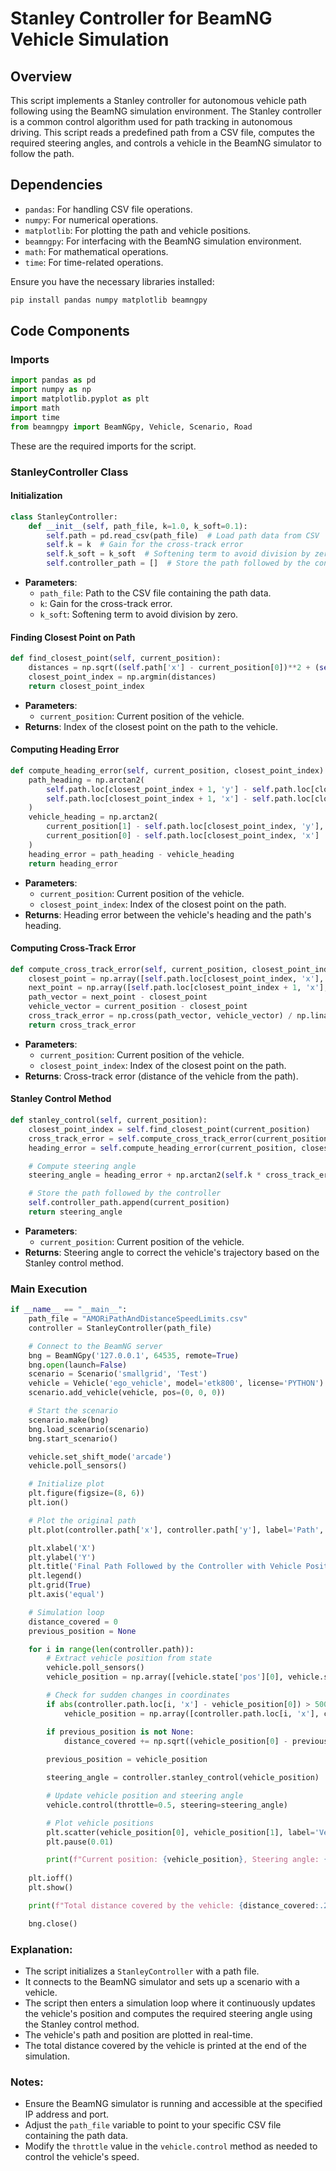 # Stanley Controller for BeamNG Vehicle Simulation

## Overview
This script implements a Stanley controller for autonomous vehicle path following using the BeamNG simulation environment. The Stanley controller is a common control algorithm used for path tracking in autonomous driving. This script reads a predefined path from a CSV file, computes the required steering angles, and controls a vehicle in the BeamNG simulator to follow the path.

## Dependencies
- `pandas`: For handling CSV file operations.
- `numpy`: For numerical operations.
- `matplotlib`: For plotting the path and vehicle positions.
- `beamngpy`: For interfacing with the BeamNG simulation environment.
- `math`: For mathematical operations.
- `time`: For time-related operations.

Ensure you have the necessary libraries installed:
```bash
pip install pandas numpy matplotlib beamngpy
```

## Code Components

### Imports
```python
import pandas as pd
import numpy as np
import matplotlib.pyplot as plt
import math
import time
from beamngpy import BeamNGpy, Vehicle, Scenario, Road
```
These are the required imports for the script.

### StanleyController Class
#### Initialization
```python
class StanleyController:
    def __init__(self, path_file, k=1.0, k_soft=0.1):
        self.path = pd.read_csv(path_file)  # Load path data from CSV
        self.k = k  # Gain for the cross-track error
        self.k_soft = k_soft  # Softening term to avoid division by zero
        self.controller_path = []  # Store the path followed by the controller
```
- **Parameters**:
  - `path_file`: Path to the CSV file containing the path data.
  - `k`: Gain for the cross-track error.
  - `k_soft`: Softening term to avoid division by zero.

#### Finding Closest Point on Path
```python
def find_closest_point(self, current_position):
    distances = np.sqrt((self.path['x'] - current_position[0])**2 + (self.path['y'] - current_position[1])**2)
    closest_point_index = np.argmin(distances)
    return closest_point_index
```
- **Parameters**: 
  - `current_position`: Current position of the vehicle.
- **Returns**: Index of the closest point on the path to the vehicle.

#### Computing Heading Error
```python
def compute_heading_error(self, current_position, closest_point_index):
    path_heading = np.arctan2(
        self.path.loc[closest_point_index + 1, 'y'] - self.path.loc[closest_point_index, 'y'],
        self.path.loc[closest_point_index + 1, 'x'] - self.path.loc[closest_point_index, 'x']
    )
    vehicle_heading = np.arctan2(
        current_position[1] - self.path.loc[closest_point_index, 'y'],
        current_position[0] - self.path.loc[closest_point_index, 'x']
    )
    heading_error = path_heading - vehicle_heading
    return heading_error
```
- **Parameters**:
  - `current_position`: Current position of the vehicle.
  - `closest_point_index`: Index of the closest point on the path.
- **Returns**: Heading error between the vehicle's heading and the path's heading.

#### Computing Cross-Track Error
```python
def compute_cross_track_error(self, current_position, closest_point_index):
    closest_point = np.array([self.path.loc[closest_point_index, 'x'], self.path.loc[closest_point_index, 'y']])
    next_point = np.array([self.path.loc[closest_point_index + 1, 'x'], self.path.loc[closest_point_index + 1, 'y']])
    path_vector = next_point - closest_point
    vehicle_vector = current_position - closest_point
    cross_track_error = np.cross(path_vector, vehicle_vector) / np.linalg.norm(path_vector)
    return cross_track_error
```
- **Parameters**:
  - `current_position`: Current position of the vehicle.
  - `closest_point_index`: Index of the closest point on the path.
- **Returns**: Cross-track error (distance of the vehicle from the path).

#### Stanley Control Method
```python
def stanley_control(self, current_position):
    closest_point_index = self.find_closest_point(current_position)
    cross_track_error = self.compute_cross_track_error(current_position, closest_point_index)
    heading_error = self.compute_heading_error(current_position, closest_point_index)

    # Compute steering angle
    steering_angle = heading_error + np.arctan2(self.k * cross_track_error, self.k_soft + np.linalg.norm(current_position))

    # Store the path followed by the controller
    self.controller_path.append(current_position)
    return steering_angle
```
- **Parameters**:
  - `current_position`: Current position of the vehicle.
- **Returns**: Steering angle to correct the vehicle's trajectory based on the Stanley control method.

### Main Execution
```python
if __name__ == "__main__":
    path_file = "AMORiPathAndDistanceSpeedLimits.csv"
    controller = StanleyController(path_file)

    # Connect to the BeamNG server
    bng = BeamNGpy('127.0.0.1', 64535, remote=True)
    bng.open(launch=False)
    scenario = Scenario('smallgrid', 'Test')
    vehicle = Vehicle('ego_vehicle', model='etk800', license='PYTHON')
    scenario.add_vehicle(vehicle, pos=(0, 0, 0))

    # Start the scenario
    scenario.make(bng)
    bng.load_scenario(scenario)
    bng.start_scenario()

    vehicle.set_shift_mode('arcade')
    vehicle.poll_sensors()

    # Initialize plot
    plt.figure(figsize=(8, 6))
    plt.ion()

    # Plot the original path
    plt.plot(controller.path['x'], controller.path['y'], label='Path', color='blue')

    plt.xlabel('X')
    plt.ylabel('Y')
    plt.title('Final Path Followed by the Controller with Vehicle Position')
    plt.legend()
    plt.grid(True)
    plt.axis('equal')

    # Simulation loop
    distance_covered = 0
    previous_position = None

    for i in range(len(controller.path)):
        # Extract vehicle position from state
        vehicle.poll_sensors()
        vehicle_position = np.array([vehicle.state['pos'][0], vehicle.state['pos'][1]])

        # Check for sudden changes in coordinates
        if abs(controller.path.loc[i, 'x'] - vehicle_position[0]) > 500 or abs(controller.path.loc[i, 'y'] - vehicle_position[1]) > 500:
            vehicle_position = np.array([controller.path.loc[i, 'x'], controller.path.loc[i, 'y']])

        if previous_position is not None:
            distance_covered += np.sqrt((vehicle_position[0] - previous_position[0])**2 + (vehicle_position[1] - previous_position[1])**2)
        
        previous_position = vehicle_position

        steering_angle = controller.stanley_control(vehicle_position)

        # Update vehicle position and steering angle
        vehicle.control(throttle=0.5, steering=steering_angle)

        # Plot vehicle positions
        plt.scatter(vehicle_position[0], vehicle_position[1], label='Vehicle Position', color='red')
        plt.pause(0.01)

        print(f"Current position: {vehicle_position}, Steering angle: {steering_angle:.2f}")
    
    plt.ioff()
    plt.show()

    print(f"Total distance covered by the vehicle: {distance_covered:.2f} units")

    bng.close()
```
### Explanation:
- The script initializes a `StanleyController` with a path file.
- It connects to the BeamNG simulator and sets up a scenario with a vehicle.
- The script then enters a simulation loop where it continuously updates the vehicle's position and computes the required steering angle using the Stanley control method.
- The vehicle's path and position are plotted in real-time.
- The total distance covered by the vehicle is printed at the end of the simulation.

### Notes:
- Ensure the BeamNG simulator is running and accessible at the specified IP address and port.
- Adjust the `path_file` variable to point to your specific CSV file containing the path data.
- Modify the `throttle` value in the `vehicle.control` method as needed to control the vehicle's speed.